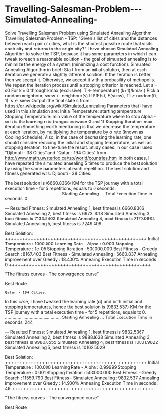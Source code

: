# Travelling-Salesman-Problem---Simulated-Annealing-
Solve Travelling Salesman Problem using Simulated Annealing Algorithm
Travelling Salesman Problem - TSP:
“Given a list of cities and the distances between each pair of cities, what is the shortest possible route that visits each city and returns to the origin city?”
I have chosen Simulated Annealing Algorithm to solve the TSP, because it has some parameters in which I can tweak to reach a reasonable solution - the goal of simulated annealing is to minimize the energy of a system (minimizing a cost function). 
Simulated Annealing Algorithm in brief:
	Start from an initial solution, then at each iteration we generate a slightly different solution. 
	If the iteration is better, then we accept it. Otherwise, we accept it with a probability of metropolis.
	We repeat the iteration process until a stopping criterion is reached.
Let s = s0
For k = 0 through kmax (exclusive):
T ← temperature( (k+1)/kmax )
Pick a random neighbour, snew ← neighbour(s)
If P(E(s), E(snew), T) ≥ random(0, 1):
         s ← snew
Output: the final state s
from: https://en.wikipedia.org/wiki/Simulated_annealing
Parameters that I have used in this simulation are:
	Initial Temperature: starting temperature 
	Stopping Temperature: min value of the temperature where to stop
	Alpha - α: it is the learning rate (ranges between 0 and 1)
	Stopping Iteration: max iteration 
Something worth mentioning is that we decrease the temperature at each iteration, by multiplying the temperature by α rate (known as Cooling Schedule).
Also, in the case of decreasing the learning rate, one should consider reducing the initial and stopping temperature, as well as stopping iteration, to fine-tune the result.
Study cases: 
In our case I used “Djibouti - 38 Cities” and “Qatar - 194 Cities” from http://www.math.uwaterloo.ca/tsp/world/countries.html
In both cases, I have repeated the simulated annealing 5 times to produce the best solution by using the same parameters at each repetition. The best solution and fitness generated was:
	Djibouti - 38 Cities:

The best solution is (6660.8366) KM for the TSP journey with a total execution time - for 5 repetitions, equals to 0 seconds.
.............................................
Starting Annealing ...
Total Execution Time in seconds: 0

-- Resulted Fitness:
Simulated Annealing 1, best fitness is 6660.8366
Simulated Annealing 2, best fitness is 6973.0018
Simulated Annealing 3, best fitness is 7133.8403
Simulated Annealing 4, best fitness is 7179.9864
Simulated Annealing 5, best fitness is 7249.409

Best Solution: 
 ++++++++++++++++++++++++++++++++++++++++++++++++++
 Initial Temperature                 : 1000.000
 Learning Rate - Alpha               : 0.999
 Stopping Temperature                : 1e-05
 Stopping Iteration                  : 500000.000
 Best Fitness - Greedy Search        : 8167.403 
 Best Fitness - Simulated Annealing  : 6660.837
 Annealing improvement over Greedy   : 18.400%
 Annealing Execution Time in seconds : 0
++++++++++++++++++++++++++++++++++++++++++++++++++

 
“The fitness curves - The convergence curve”


 
Best Route

	Qatar - 194 Cities:
In this case, I have tweaked the learning rate (α) and both initial and stopping temperatures, hence the best solution is (9832.537) KM for the TSP journey with a total execution time - for 5 repetitions, equals to 0.
.............................................
Starting Annealing ...
Total Execution Time in seconds: 244

-- Resulted Fitness:
Simulated Annealing 1, best fitness is 9832.5367
Simulated Annealing 2, best fitness is 9888.1638
Simulated Annealing 3, best fitness is 9980.0555
Simulated Annealing 4, best fitness is 10001.9822
Simulated Annealing 5, best fitness is 10162.5029

Best Solution: 
 ++++++++++++++++++++++++++++++++++++++++++++++++++
 Initial Temperature                 : 100.000
 Learning Rate - Alpha               : 0.99999
 Stopping Temperature                : 0.001
 Stopping Iteration                  : 500000.000
 Best Fitness - Greedy Search        : 11559.790 
 Best Fitness - Simulated Annealing  : 9832.537
 Annealing improvement over Greedy   : 14.900%
 Annealing Execution Time in seconds : 49
++++++++++++++++++++++++++++++++++++++++++++++++++


 
“The fitness curves - The convergence curve”

 
Best Route
